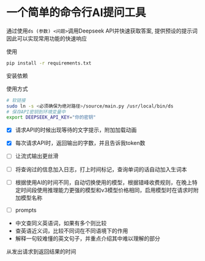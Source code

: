 # 一个简单的命令行AI提问工具

通过使用`ds (参数) <问题>`调用Deepseek API并快速获取答案, 提供预设的提示词因此可以实现常用功能的快速响应

使用
```bash
pip install -r requirements.txt
```
安装依赖

使用方式
```bash
# 软链接
sudo ln -s <必须确保为绝对路径>/source/main.py /usr/local/bin/ds
# 保存API密钥到环境变量中
export DEEPSEEK_API_KEY="你的密钥"
```

- [x] 请求API的时候出现等待的文字提示，附加加载动画
- [x] 每次请求API时，返回输出的字数，并且告诉我token数
- [ ] 让流式输出更丝滑
- [ ] 将查询过的信息加入日志，打上时间标记，查询单词的话自动加入生词本
- [ ] 根据使用AI的时间不同，自动切换使用的模型，根据错峰收费规则，在晚上特定时间段使用推理能力更强的模型和v3模型价格相同，启用模型时在请求时附加模型名称


- [ ] prompts
- 中文查同义英语词，如果有多个则比较
- 查英语近义词，比较不同词在不同语境下的作用
- 解释一句较难懂的英文句子，并重点介绍其中难以理解的部分

从发出请求到返回结果的时间

